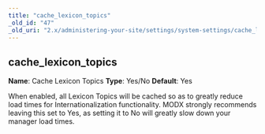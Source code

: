 ```yaml
---
title: "cache_lexicon_topics"
_old_id: "47"
_old_uri: "2.x/administering-your-site/settings/system-settings/cache_lexicon_topics"
---
```


## cache\_lexicon\_topics

**Name**: Cache Lexicon Topics
**Type**: Yes/No
**Default**: Yes

When enabled, all Lexicon Topics will be cached so as to greatly reduce load times for Internationalization functionality. MODX strongly recommends leaving this set to Yes, as setting it to No will greatly slow down your manager load times.